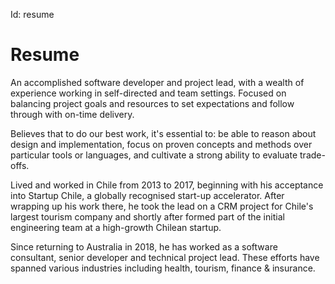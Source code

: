 Id: resume

# Resume

An accomplished software developer and project lead, with a wealth of experience working in self-directed and team settings. Focused on balancing project goals and resources to set expectations and follow through with on-time delivery.

Believes that to do our best work, it's essential to: be able to reason about design and implementation, focus on proven concepts and methods over particular tools or languages, and cultivate a strong ability to evaluate trade-offs.

Lived and worked in Chile from 2013 to 2017, beginning with his acceptance into Startup Chile, a globally recognised start-up accelerator. After wrapping up his work there, he took the lead on a CRM project for Chile's largest tourism company and shortly after formed part of the initial engineering team at a high-growth Chilean startup.

Since returning to Australia in 2018, he has worked as a software consultant, senior developer and technical project lead. These efforts have spanned various industries including health, tourism, finance & insurance.
